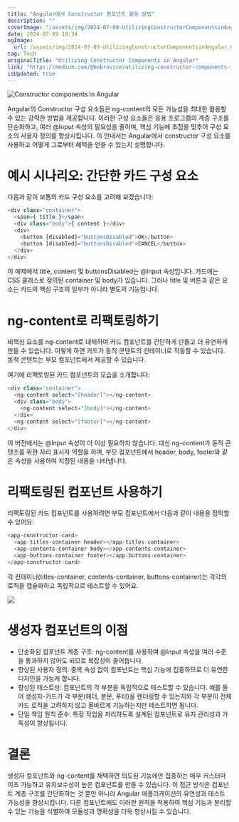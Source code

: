 ```yaml
---
title: "Angular에서 Constructor 컴포넌트 활용 방법"
description: ""
coverImage: "/assets/img/2024-07-09-UtilizingConstructorComponentsinAngular_0.png"
date: 2024-07-09 10:34
ogImage:
  url: /assets/img/2024-07-09-UtilizingConstructorComponentsinAngular_0.png
tag: Tech
originalTitle: "Utilizing Constructor Components in Angular"
link: "https://medium.com/@bobrovice/utilizing-constructor-components-in-angular-2289cd950051"
isUpdated: true
---
```


![Constructor components in Angular](/assets/img/2024-07-09-UtilizingConstructorComponentsinAngular_0.png)

Angular의 Constructor 구성 요소들은 ng-content의 모든 가능성을 최대한 활용할 수 있는 강력한 방법을 제공합니다. 이러한 구성 요소들은 응용 프로그램의 계층 구조를 단순화하고, 여러 @Input 속성의 필요성을 줄이며, 핵심 기능에 초점을 맞추어 구성 요소의 사용자 정의를 향상시킵니다. 이 안내서는 Angular에서 constructor 구성 요소를 사용하고 어떻게 그로부터 혜택을 얻을 수 있는지 설명합니다.

# 예시 시나리오: 간단한 카드 구성 요소

다음과 같이 보통의 카드 구성 요소를 고려해 보겠습니다:

<!-- cozy-coder - 수평 -->

<ins class="adsbygoogle"
     style="display:block"
     data-ad-client="ca-pub-4877378276818686"
     data-ad-slot="1107185301"
     data-ad-format="auto"
     data-full-width-responsive="true"></ins>

<script>
     (adsbygoogle = window.adsbygoogle || []).push({});
</script>

```js
<div class="container">
  <span>{ title }</span>
  <div class="body">{ content }</div>
  <div>
    <button [disabled]="buttonsDisabled">OK</button>
    <button [disabled]="buttonsDisabled">CANCEL</button>
  </div>
</div>
```

이 예제에서 title, content 및 buttonsDisabled는 @Input 속성입니다. 카드에는 CSS 클래스로 정의된 container 및 body가 있습니다. 그러나 title 및 버튼과 같은 요소는 카드의 핵심 구조의 일부가 아니라 별도의 기능입니다.

# ng-content로 리팩토링하기

비핵심 요소를 ng-content로 대체하여 카드 컴포넌트를 간단하게 만들고 더 유연하게 만들 수 있습니다. 이렇게 하면 카드가 동적 콘텐트의 컨테이너로 작동할 수 있습니다. 동적 콘텐트는 부모 컴포넌트에서 제공할 수 있습니다.

<!-- cozy-coder - 수평 -->

<ins class="adsbygoogle"
     style="display:block"
     data-ad-client="ca-pub-4877378276818686"
     data-ad-slot="1107185301"
     data-ad-format="auto"
     data-full-width-responsive="true"></ins>

<script>
     (adsbygoogle = window.adsbygoogle || []).push({});
</script>

여기에 리팩토링된 카드 컴포넌트의 모습을 소개합니다:

```js
<div class="container">
  <ng-content select="[header]"></ng-content>
  <div class="body">
    <ng-content select="[body]"></ng-content>
  </div>
  <ng-content select="[footer]"></ng-content>
</div>
```

이 버전에서는 @Input 속성이 더 이상 필요하지 않습니다. 대신 ng-content가 동적 콘텐츠를 위한 자리 표시자 역할을 하며, 부모 컴포넌트에서 header, body, footer와 같은 속성을 사용하여 지정된 내용을 나타냅니다.

# 리팩토링된 컴포넌트 사용하기

<!-- cozy-coder - 수평 -->

<ins class="adsbygoogle"
     style="display:block"
     data-ad-client="ca-pub-4877378276818686"
     data-ad-slot="1107185301"
     data-ad-format="auto"
     data-full-width-responsive="true"></ins>

<script>
     (adsbygoogle = window.adsbygoogle || []).push({});
</script>

리팩토링된 카드 컴포넌트를 사용하려면 부모 컴포넌트에서 다음과 같이 내용을 정의할 수 있어요:

```js
<app-constructor-card>
  <app-titles-container header></app-titles-container>
  <app-contents-container body></app-contents-container>
  <app-buttons-container footer></app-buttons-container>
</app-constructor-card>
```

각 컨테이너(titles-container, contents-container, buttons-container)는 각각의 로직을 캡슐화하고 독립적으로 테스트할 수 있어요.

<img src="https://miro.medium.com/v2/resize:fit:852/1*WqeRE4DdLnuQqJzZWw7mdw.gif" />

<!-- cozy-coder - 수평 -->

<ins class="adsbygoogle"
     style="display:block"
     data-ad-client="ca-pub-4877378276818686"
     data-ad-slot="1107185301"
     data-ad-format="auto"
     data-full-width-responsive="true"></ins>

<script>
     (adsbygoogle = window.adsbygoogle || []).push({});
</script>

# 생성자 컴포넌트의 이점

- 단순화된 컴포넌트 계층 구조: ng-content를 사용하여 @Input 속성을 여러 수준을 통과하지 않아도 되므로 복잡성이 줄어듭니다.
- 향상된 사용자 정의: 중복 속성 없이 컴포넌트는 핵심 기능에 집중하므로 더 유연한 디자인을 가능케 합니다.
- 향상된 테스트성: 컴포넌트의 각 부분을 독립적으로 테스트할 수 있습니다. 예를 들어 생성자-카드가 각 부분(헤더, 본문, 푸터)을 렌더링할 수 있는지와 각 부분이 전체 카드 로직을 고려하지 않고 올바르게 기능하는지만 테스트하면 됩니다.
- 단일 책임 원칙 준수: 특정 작업을 처리하도록 설계된 컴포넌트로 유지 관리성과 가독성이 향상됩니다.

# 결론

생성자 컴포넌트와 ng-content를 채택하면 의도된 기능에만 집중하는 매우 커스터마이즈 가능하고 유지보수성이 높은 컴포넌트를 만들 수 있습니다. 이 접근 방식은 컴포넌트 계층 구조를 간단화하는 것 뿐만 아니라 Angular 애플리케이션의 유연성과 테스트 가능성을 향상시킵니다. 다른 컴포넌트에도 이러한 원칙을 적용하여 핵심 기능과 분리할 수 있는 기능을 식별하여 모듈성과 명확성을 더욱 향상시킬 수 있습니다.
